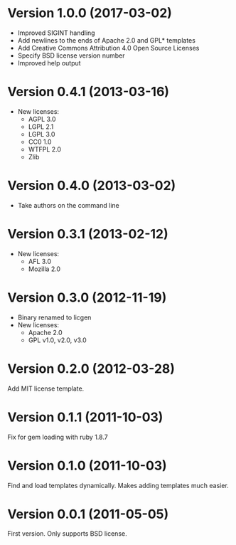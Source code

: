 # Version 1.0.0 (2017-03-02)

* Improved SIGINT handling
* Add newlines to the ends of Apache 2.0 and GPL* templates
* Add Creative Commons Attribution 4.0 Open Source Licenses
* Specify BSD license version number
* Improved help output

# Version 0.4.1 (2013-03-16)

* New licenses:
    * AGPL 3.0
    * LGPL 2.1
    * LGPL 3.0
    * CC0 1.0
    * WTFPL 2.0
    * Zlib
    
# Version 0.4.0 (2013-03-02)

* Take authors on the command line

# Version 0.3.1 (2013-02-12)

* New licenses:
    * AFL 3.0
    * Mozilla 2.0

# Version 0.3.0 (2012-11-19)

* Binary renamed to licgen
* New licenses:
  * Apache 2.0
  * GPL v1.0, v2.0, v3.0

# Version 0.2.0 (2012-03-28)

Add MIT license template.

# Version 0.1.1 (2011-10-03)

Fix for gem loading with ruby 1.8.7

# Version 0.1.0 (2011-10-03)

Find and load templates dynamically. Makes adding templates much easier.

# Version 0.0.1 (2011-05-05)

First version. Only supports BSD license.
